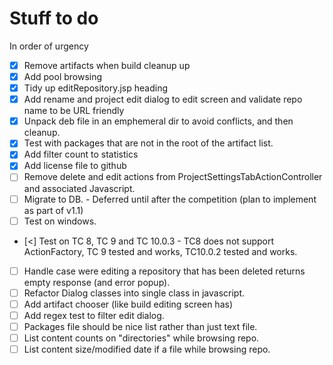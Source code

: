 # Stuff to do

In order of urgency

 - [x] Remove artifacts when build cleanup up
 - [x] Add pool browsing
 - [x] Tidy up editRepository.jsp heading
 - [x] Add rename and project edit dialog to edit screen and validate repo name to be URL friendly
 - [x] Unpack deb file in an emphemeral dir to avoid conflicts, and then cleanup.
 - [x] Test with packages that are not in the root of the artifact list.
 - [x] Add filter count to statistics
 - [x] Add license file to github
 - [ ] Remove delete and edit actions from ProjectSettingsTabActionController and associated Javascript. 
 - [ ] Migrate to DB. - Deferred until after the competition (plan to implement as part of v1.1)
 - [ ] Test on windows.
 - [<] Test on TC 8, TC 9 and TC 10.0.3 - TC8 does not support ActionFactory, TC 9 tested and works, TC10.0.2 tested and works. 
 - [ ] Handle case were editing a repository that has been deleted returns empty response (and error popup).
 - [ ] Refactor Dialog classes into single class in javascript.
 - [ ] Add artifact chooser (like build editing screen has)
 - [ ] Add regex test to filter edit dialog.
 - [ ] Packages file should be nice list rather than just text file.
 - [ ] List content counts on "directories" while browsing repo. 
 - [ ] List content size/modified date if a file while browsing repo.